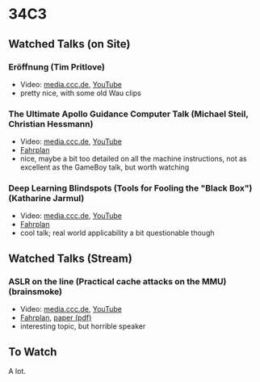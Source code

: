 # 34C3

## Watched Talks (on Site)

### Eröffnung (Tim Pritlove)

* Video: [media.ccc.de](https://media.ccc.de/v/34c3-9292-eroffnung_tuwat), [YouTube](https://www.youtube.com/watch?v=GE4T_HFR0qA)
* pretty nice, with some old Wau clips

### The Ultimate Apollo Guidance Computer Talk (Michael Steil, Christian Hessmann)

* Video: [media.ccc.de](https://media.ccc.de/v/34c3-9064-the_ultimate_apollo_guidance_computer_talk), [YouTube](https://www.youtube.com/watch?v=xx7Lfh5SKUQ)
* [Fahrplan](https://events.ccc.de/congress/2017/Fahrplan/events/9064.html)
* nice, maybe a bit too detailed on all the machine instructions, not as excellent as the GameBoy talk, but worth watching

### Deep Learning Blindspots (Tools for Fooling the "Black Box") (Katharine Jarmul)

* Video: [media.ccc.de](https://media.ccc.de/v/34c3-8860-deep_learning_blindspots), [YouTube](https://www.youtube.com/watch?v=BVJT-sE0WWQ)
* [Fahrplan](https://events.ccc.de/congress/2017/Fahrplan/events/8860.html)
* cool talk; real world applicability a bit questionable though

## Watched Talks (Stream)

### ASLR on the line (Practical cache attacks on the MMU) (brainsmoke)

* Video: [media.ccc.de](https://media.ccc.de/v/34c3-9135-aslr_on_the_line), [YouTube](https://www.youtube.com/watch?v=ewe3-mUku94)
* [Fahrplan](https://fahrplan.events.ccc.de/congress/2017/Fahrplan/events/9135.html), [paper (pdf)](http://www.cs.vu.nl/~herbertb/download/papers/anc_ndss17.pdf)
* interesting topic, but horrible speaker

## To Watch

A lot.
